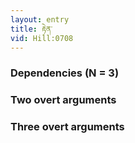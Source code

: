 ```yaml
---
layout: entry
title: རྟེན་
vid: Hill:0708
---
```

### Dependencies (N = 3)


### Two overt arguments


### Three overt arguments
